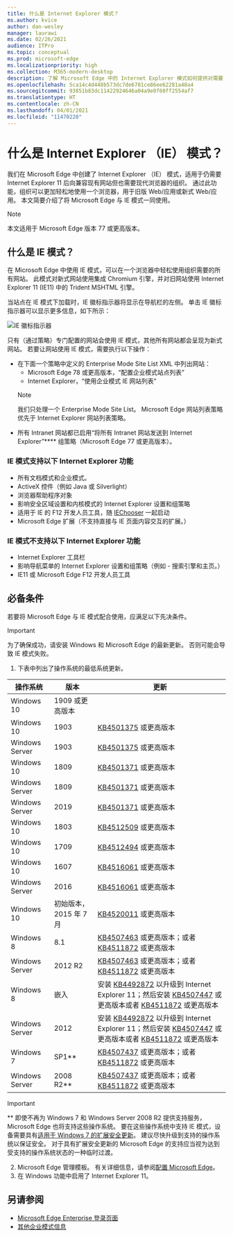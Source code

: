 ```yaml
---
title: 什么是 Internet Explorer 模式？
ms.author: kvice
author: dan-wesley
manager: laurawi
ms.date: 02/26/2021
audience: ITPro
ms.topic: conceptual
ms.prod: microsoft-edge
ms.localizationpriority: high
ms.collection: M365-modern-desktop
description: 了解 Microsoft Edge 中的 Internet Explorer 模式如何提供对需要 Internet Explorer 11 的网站的访问和新式网站的访问权限。
ms.openlocfilehash: 5ca14c4d448b573dc7de6781ce86ee62281a48a4
ms.sourcegitcommit: 93851b83dc11422924646a04a9e0f60ff2554af7
ms.translationtype: HT
ms.contentlocale: zh-CN
ms.lasthandoff: 04/01/2021
ms.locfileid: "11470220"
---
```

# <a name="what-is-internet-explorer-ie-mode"></a>什么是 Internet Explorer （IE） 模式？

我们在 Microsoft Edge 中创建了 Internet Explorer （IE） 模式，适用于仍需要 Internet Explorer 11 后向兼容现有网站但也需要现代浏览器的组织。 通过此功能，组织可以更加轻松地使用一个浏览器，用于旧版 Web/应用或新式 Web/应用。 本文简要介绍了将 Microsoft Edge 与 IE 模式一同使用。

> [!NOTE]
> 本文适用于 Microsoft Edge 版本 77 或更高版本。

## <a name="what-is-ie-mode"></a>什么是 IE 模式？

在 Microsoft Edge 中使用 IE 模式，可以在一个浏览器中轻松使用组织需要的所有网站。 此模式对新式网站使用集成 Chromium 引擎，并对旧网站使用 Internet Explorer 11 (IE11) 中的 Trident MSHTML 引擎。

当站点在 IE 模式下加载时，IE 徽标指示器将显示在导航栏的左侧。 单击 IE 徽标指示器可以显示更多信息，如下所示：

  ![IE 徽标指示器](./media/ie-mode/ie-logo-indicator1.png)

只有（通过策略）专门配置的网站会使用 IE 模式，其他所有网站都会呈现为新式网站。 若要让网站使用 IE 模式，需要执行以下操作：

- 在下面一个策略中定义的 Enterprise Mode Site List XML 中列出网站：
  - Microsoft Edge 78 或更高版本，“配置企业模式站点列表”
  - Internet Explorer，“使用企业模式 IE 网站列表”
  > [!NOTE]
  > 我们只处理一个 Enterprise Mode Site List。 Microsoft Edge 网站列表策略优先于 Internet Explorer 网站列表策略。
- 所有 Intranet 网站都已启用“将所有 Intranet 网站发送到 Internet Explorer”**** 组策略（Microsoft Edge 77 或更高版本）。

### <a name="ie-mode-supports-the-following-internet-explorer-functionality"></a>IE 模式支持以下 Internet Explorer 功能

- 所有文档模式和企业模式。
- ActiveX 控件（例如 Java 或 Silverlight）
- 浏览器帮助程序对象 
- 影响安全区域设置和内核模式的 Internet Explorer 设置和组策略
- 适用于 IE 的 F12 开发人员工具，随 [IEChooser](/office/dev/add-ins/testing/debug-add-ins-using-f12-developer-tools-on-windows-10) 一起启动
- Microsoft Edge 扩展（不支持直接与 IE 页面内容交互的扩展。）

### <a name="ie-mode-doesnt-support-the-following-internet-explorer-functionality"></a>IE 模式不支持以下 Internet Explorer 功能

- Internet Explorer 工具栏
- 影响导航菜单的 Internet Explorer 设置和组策略（例如 - 搜索引擎和主页。）
- IE11 或 Microsoft Edge F12 开发人员工具

## <a name="prerequisites"></a>必备条件

若要将 Microsoft Edge 与 IE 模式配合使用，应满足以下先决条件。

> [!IMPORTANT]
> 为了确保成功，请安装 Windows 和 Microsoft Edge 的最新更新。 否则可能会导致 IE 模式失败。

1. 下表中列出了操作系统的最低系统更新。

 | 操作系统 | 版本       | 更新 |
 |------------------|---------------|---------|
 | Windows 10       | 1909 或更高版本 |         |
 | Windows 10       | 1903          | [KB4501375](https://support.microsoft.com/help/4501375/windows-10-update-kb4501375) 或更高版本 |
 | Windows Server   | 1903          | [KB4501375](https://support.microsoft.com/help/4501375/windows-10-update-kb4501375) 或更高版本 |
 | Windows 10       | 1809          | [KB4501371](https://support.microsoft.com/help/4501371/windows-10-update-kb4501371) 或更高版本 |
 | Windows Server   | 1809          | [KB4501371](https://support.microsoft.com/help/4501371/windows-10-update-kb4501371) 或更高版本 |
 | Windows Server   | 2019          | [KB4501371](https://support.microsoft.com/help/4501371/windows-10-update-kb4501371) 或更高版本 |
 | Windows 10       | 1803          | [KB4512509](https://support.microsoft.com/help/4512509/windows-10-update-kb4512509) 或更高版本 |
 | Windows 10       | 1709          | [KB4512494](https://support.microsoft.com/help/4512494/windows-10-update-kb4512494) 或更高版本 |
 | Windows 10       | 1607          | [KB4516061](https://support.microsoft.com/help/4516061/windows-10-update-kb4516061) 或更高版本 |
 | Windows Server   | 2016          | [KB4516061](https://support.microsoft.com/help/4516061/windows-10-update-kb4516061) 或更高版本 |
 | Windows 10       | 初始版本，2015 年 7 月 | [KB4520011](https://support.microsoft.com/help/4520011/windows-10-update-kb4520011) 或更高版本 |
 | Windows 8       | 8.1              | [KB4507463](https://support.microsoft.com/help/4507463/july-16-2019-kb4507463-os-build-preview-of-monthly-rollup) 或更高版本；或者 [KB4511872](https://support.microsoft.com/help/4511872/cumulative-security-update-for-internet-explorer) 或更高版本 |
 | Windows Server   | 2012 R2       | [KB4507463](https://support.microsoft.com/help/4507463/july-16-2019-kb4507463-os-build-preview-of-monthly-rollup) 或更高版本；或者 [KB4511872](https://support.microsoft.com/help/4511872/cumulative-security-update-for-internet-explorer) 或更高版本 |
 | Windows 8  | 嵌入            | 安装 [KB4492872](https://support.microsoft.com/help/4492872/update-for-internet-explorer-april-16-2019) 以升级到 Internet Explorer 11；然后安装 [KB4507447](https://support.microsoft.com/help/4507447/windows-server-2012-update-kb4507447) 或更高版本或者 [KB4511872](https://support.microsoft.com/help/4511872/cumulative-security-update-for-internet-explorer) 或更高版本 |
 | Windows Server   | 2012           | 安装 [KB4492872](https://support.microsoft.com/help/4492872/update-for-internet-explorer-april-16-2019) 以升级到 Internet Explorer 11；然后安装 [KB4507447](https://support.microsoft.com/help/4507447/windows-server-2012-update-kb4507447) 或更高版本或者 [KB4511872](https://support.microsoft.com/help/4511872/cumulative-security-update-for-internet-explorer) 或更高版本 |
 | Windows 7        |  SP1**        | [KB4507437](https://support.microsoft.com/help/4507437/windows-7-update-kb4507437) 或更高版本；或者 [KB4511872](https://support.microsoft.com/help/4511872/cumulative-security-update-for-internet-explorer) 或更高版本 |
 | Windows Server   |  2008 R2**    | [KB4507437](https://support.microsoft.com/help/4507437/windows-7-update-kb4507437) 或更高版本；或者 [KB4511872](https://support.microsoft.com/help/4511872/cumulative-security-update-for-internet-explorer) 或更高版本 |
  > [!IMPORTANT]
  > ** 即使不再为 Windows 7 和 Windows Server 2008 R2 提供支持服务，Microsoft Edge 也将支持这些操作系统。 要在这些操作系统中支持 IE 模式，设备需要具有[适用于 Windows 7 的扩展安全更新](https://support.microsoft.com/help/4527878/faq-about-extended-security-updates-for-windows-7)。 建议尽快升级到支持的操作系统以保证安全。 对于具有扩展安全更新的 Microsoft Edge 的支持应当视为达到受支持的操作系统状态的一种临时过渡。

2. Microsoft Edge 管理模板。 有关详细信息，请参阅[配置 Microsoft Edge](./configure-microsoft-edge.md)。
3. 在 Windows 功能中启用了 Internet Explorer 11。

## <a name="see-also"></a>另请参阅

- [Microsoft Edge Enterprise 登录页面](https://aka.ms/EdgeEnterprise)
- [其他企业模式信息](/internet-explorer/ie11-deploy-guide/enterprise-mode-overview-for-ie11)